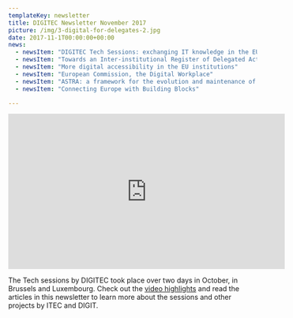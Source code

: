```yaml
---
templateKey: newsletter
title: DIGITEC Newsletter November 2017
picture: /img/3-digital-for-delegates-2.jpg
date: 2017-11-1T00:00:00+00:00
news:
  - newsItem: "DIGITEC Tech Sessions: exchanging IT knowledge in the EU institutions"
  - newsItem: "Towards an Inter-institutional Register of Delegated Acts: a real life example of close collaboration between institutions"
  - newsItem: "More digital accessibility in the EU institutions"
  - newsItem: "European Commission, the Digital Workplace"
  - newsItem: "ASTRA: a framework for the evolution and maintenance of IT applications"
  - newsItem: "Connecting Europe with Building Blocks"

---
```


<iframe width="560" height="315" src="https://www.youtube-nocookie.com/embed/WlfTaNOhDlY?rel=0" frameborder="0" allow="autoplay; encrypted-media" allowfullscreen></iframe>

The Tech sessions by DIGITEC took place over two days in October, in Brussels and Luxembourg. Check out the [video highlights](https://europa.eu/digitec/newsletters/) and read the articles in this newsletter to learn more about the sessions and other projects by ITEC and DIGIT.
